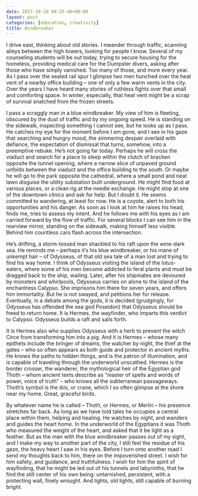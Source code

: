 ```yaml
---
date: 2017-10-10 00:25:46+00:00
layout: post
categories: [education, creativity]
title: Windbreaker
---
```


I drive east, thinking about old stories. I meander through traffic, scanning alleys between the high towers, looking for people I know. Several of my counseling students will be out today, trying to secure housing for the homeless, providing medical care for the Dumpster divers, asking after those who have simply vanished. Too many of those, and more every year. As I pass over the sealed rail spur I glimpse two men hunched over the heat vent of a nearby office building – one of only a few warm vents in the city. Over the years I have heard many stories of ruthless fights over that small and comforting space. In winter, especially, that heat vent might be a scrap of survival snatched from the frozen streets.

I pass a scraggly man in a blue windbreaker. My view of him is fleeting, obscured by the dust of traffic and by my ongoing speed. He is standing on the sidewalk, inspecting something I cannot see, but he looks up as I pass. He catches my eye for the moment before I am gone, and I see in his gaze that searching and hungry mood, the simmering despair overlaid with defiance, the expectation of dismissal that turns, somehow, into a preemptive rebuke. He’s not going far today. Perhaps he will cross the viaduct and search for a place to sleep within the clutch of bracken opposite the tunnel opening, where a narrow slice of unpaved ground unfolds between the viaduct and the office building to the south. Or maybe he will go to the park opposite the cathedral, where a small pond and neat lawn disguise the utility substation built underground. He might find food at various places, or a clean rig at the needle exchange. He might stop at one of the downtown clinics and ask for help. But I doubt it. He seems committed to wandering, at least for now. He is a coyote, alert to both his opportunities and his danger. As soon as I look at him he raises his head, finds me, tries to assess my intent. And he follows me with his eyes as I am carried forward by the flow of traffic. For several blocks I can see him in the rearview mirror, standing on the sidewalk, making himself less visible. Behind him countless cars flash across the intersection.

He’s drifting, a storm-tossed man shackled to his raft upon the wine-dark sea. He reminds me – perhaps it’s his blue windbreaker, or his mane of unkempt hair – of Odysseus, of that old sea tale of a man lost and trying to find his way home. I think of Odysseus visiting the island of the lotus-eaters, where some of his men become addicted to feral plants and must be dragged back to the ship, wailing. Later, after his shipmates are devoured by monsters and whirlpools, Odysseus carries on alone to the island of the enchantress Calypso. She imprisons him there for seven years, and offers him immortality. But he is not swayed, and petitions her for release. Eventually, in a debate among the gods, it is decided (grudgingly, for Odysseus has offended the sea god Poseidon) that Odysseus should be freed to return home. It is Hermes, the wayfinder, who imparts this verdict to Calypso. Odysseus builds a raft and sails forth.

It is Hermes also who supplies Odysseus with a herb to prevent the witch Circe from transforming him into a pig. And it is Hermes – whose many epithets include the bringer of dreams, the watcher by night, the thief at the gates – who so often appears as both guide and protector in ancient myths. He knows the paths to hidden things, and is the patron of illumination, and is capable of traveling through the underworld unscathed. Hermes is the border crosser, the wanderer, the mythological heir of the Egyptian god Thoth – whom ancient texts describe as “master of spells and words of power, voice of truth” – who knows all the subterranean passageways. Thoth’s symbol is the ibis, or crane, which I so often glimpse at the shore near my home. Great, graceful birds.

By whatever name he is called – Thoth, or Hermes, or Merlin – his presence stretches far back. As long as we have told tales he occupies a central place within them, helping and healing. He watches by night, and wanders and guides the heart home. In the underworld of the Egyptians it was Thoth who measured the weight of the heart, and asked that it be light as a feather. But as the man with the blue windbreaker passes out of my sight, and I make my way to another part of the city, I still feel the residue of his gaze, the heavy heart I saw in his eyes. Before I turn onto another road I send my thoughts back to him, there on the impoverished street. I wish for him safety, and guidance, and truthfulness. I wish for him the spirit of wayfinding, that he might be led out of his tunnels and labyrinths, that he find the still center of his own being: untarnished, persistent, with a protecting wall, finely wrought. And lights, old lights, still capable of burning bright.